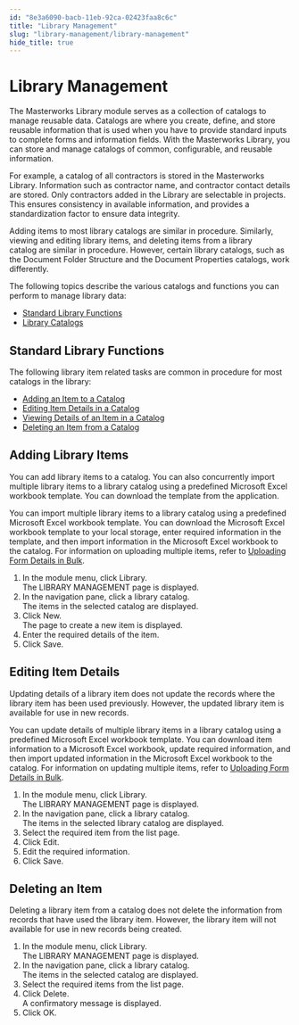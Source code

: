 ```yaml
---
id: "8e3a6090-bacb-11eb-92ca-02423faa8c6c"
title: "Library Management"
slug: "library-management/library-management"
hide_title: true
---
```


<a id="ariaid-title1"/>

# Library Management

<p xmlns="http://www.w3.org/1999/xhtml" className="shortdesc">
</p>

<p xmlns="http://www.w3.org/1999/xhtml" className="p">The <span className="ph">Masterworks</span> Library module serves as a collection of catalogs to manage reusable data. Catalogs are where you create, define, and store reusable information that is used when you have to provide standard inputs to complete forms and information fields. With the <span className="ph">Masterworks</span>     Library, you can store and manage catalogs of common, configurable, and reusable information.</p>

<p xmlns="http://www.w3.org/1999/xhtml" className="p">For example, a catalog of all contractors is stored in the <span className="ph">Masterworks</span> Library. Information such as contractor name, and contractor contact details are stored. Only contractors added in the Library are selectable in projects. This ensures consistency in available information, and provides a standardization factor to ensure data integrity.</p>

<p xmlns="http://www.w3.org/1999/xhtml" className="p">Adding items to most library catalogs are similar in procedure. Similarly, viewing and&nbsp;editing library items, and deleting items from a library catalog&nbsp;are similar in procedure. However, certain library catalogs, such as the Document Folder Structure and the Document Properties catalogs, work differently.&nbsp;</p>

<p xmlns="http://www.w3.org/1999/xhtml" className="p">The following topics describe the various catalogs and functions you can perform to manage library data:</p>

<ul xmlns="http://www.w3.org/1999/xhtml" className="ul"><li className="li"><a className="xref" href="#concept-3616">Standard Library Functions</a></li><li className="li"><a className="xref" href="#">Library Catalogs</a></li></ul>


<a id="ariaid-title2"/>

## Standard Library Functions

<p xmlns="http://www.w3.org/1999/xhtml" className="shortdesc">
</p>

<p xmlns="http://www.w3.org/1999/xhtml" className="p">The following library item related tasks are common in procedure for most catalogs in the library:</p>

<ul xmlns="http://www.w3.org/1999/xhtml" className="ul"><li className="li"><a className="xref" href="/library-management/library-management#task-7919">Adding an Item to a Catalog</a></li><li className="li"><a className="xref" href="/library-management/library-management#task-5551">Editing Item Details in a Catalog</a></li><li className="li"><a className="xref" href="#">Viewing Details of an Item in a Catalog</a></li><li className="li"><a className="xref" href="/library-management/library-management#task-2355">Deleting an Item from a Catalog</a></li></ul>


<a id="ariaid-title3"/>

## Adding Library Items

<p xmlns="http://www.w3.org/1999/xhtml" className="shortdesc">
</p>

<section xmlns="http://www.w3.org/1999/xhtml" className="section context"><p className="p">You can add library items to a catalog. You can also concurrently import multiple library items to a library catalog using a predefined Microsoft Excel workbook template. You can download the template from the application.</p><p className="p">You can import multiple library items to a library catalog using a predefined Microsoft Excel workbook template. You can download the Microsoft&nbsp;Excel workbook template to your local storage, enter required information in the template, and then import information in the&nbsp;Microsoft Excel workbook to the catalog.&nbsp;For information on uploading multiple items, refer to&nbsp;<a className="xref j-external-link" href="http://../../Common_Application_Features/Standard_Form_Functions/UpldFrmDetBlk.dita">Uploading Form Details in Bulk</a>.</p></section>

<ol xmlns="http://www.w3.org/1999/xhtml" className="ol steps"><li className="li step stepexpand"><span className="ph cmd">In the module menu, click <span className="ph uicontrol">Library</span>.</span><div className="itemgroup info">The <span className="ph uicontrol">LIBRARY MANAGEMENT</span> page is displayed.</div></li><li className="li step stepexpand"><span className="ph cmd">In the navigation pane, click a library catalog.</span><div className="itemgroup info">The items in the selected catalog are displayed.</div></li><li className="li step stepexpand"><span className="ph cmd">Click <span className="ph uicontrol">New</span>.</span><div className="itemgroup info">The page to create a new item is displayed.</div></li><li className="li step stepexpand"><span className="ph cmd">Enter the required details of the item.</span></li><li className="li step stepexpand"><span className="ph cmd">Click <span className="ph uicontrol">Save</span>.</span></li></ol>

<section xmlns="http://www.w3.org/1999/xhtml" className="section result">
</section>


<a id="ariaid-title4"/>

## Editing Item Details

<p xmlns="http://www.w3.org/1999/xhtml" className="shortdesc">
</p>

<section xmlns="http://www.w3.org/1999/xhtml" className="section context">Updating details of a library item does not update the records where the library item has been used previously. However, the updated library&nbsp;item is available for use in new records.<p className="p">You can update details of multiple library items in a library catalog using a predefined Microsoft Excel workbook template. You can download item information to a Microsoft&nbsp;Excel workbook, update required information,&nbsp;and then import updated information in the&nbsp;Microsoft Excel workbook to the catalog.&nbsp;For information on updating multiple items, refer to&nbsp;<a className="xref j-external-link" href="http://../../Common_Application_Features/Standard_Form_Functions/UpldFrmDetBlk.dita">Uploading Form Details in Bulk</a>.</p></section>

<ol xmlns="http://www.w3.org/1999/xhtml" className="ol steps"><li className="li step stepexpand"><span className="ph cmd">In the module menu, click <span className="ph uicontrol">Library</span>.</span><div className="itemgroup info">The <span className="ph uicontrol">LIBRARY MANAGEMENT</span> page is displayed.</div></li><li className="li step stepexpand"><span className="ph cmd">In the navigation pane, click a library catalog.</span><div className="itemgroup info">The items in the selected library catalog are displayed.</div></li><li className="li step stepexpand"><span className="ph cmd">Select the required item from the list page.</span></li><li className="li step stepexpand"><span className="ph cmd">Click <span className="ph uicontrol">Edit</span>.</span></li><li className="li step stepexpand"><span className="ph cmd">Edit the required information.</span></li><li className="li step stepexpand"><span className="ph cmd">Click <span className="ph uicontrol">Save</span>.&nbsp;</span></li></ol>

<section xmlns="http://www.w3.org/1999/xhtml" className="section result">
</section>


<a id="ariaid-title5"/>

## Deleting an Item

<p xmlns="http://www.w3.org/1999/xhtml" className="shortdesc">
</p>

<section xmlns="http://www.w3.org/1999/xhtml" className="section context">Deleting a library item from a catalog does not delete the information from records that have used the library item. However, the library item will not available for use in new records being created.</section>

<ol xmlns="http://www.w3.org/1999/xhtml" className="ol steps"><li className="li step stepexpand"><span className="ph cmd">In the module menu, click <span className="ph uicontrol">Library</span>.</span><div className="itemgroup info">The <span className="ph uicontrol">LIBRARY MANAGEMENT</span> page is displayed.</div></li><li className="li step stepexpand"><span className="ph cmd">In the navigation pane, click a library catalog.</span><div className="itemgroup info">The items in the selected catalog are displayed.</div></li><li className="li step stepexpand"><span className="ph cmd">Select the required items from the list page.</span></li><li className="li step stepexpand"><span className="ph cmd">Click <span className="ph uicontrol">Delete</span>.</span><div className="itemgroup info">A confirmatory message is displayed.</div></li><li className="li step stepexpand"><span className="ph cmd">Click <span className="ph uicontrol">OK</span>.&nbsp;</span></li></ol>

<section xmlns="http://www.w3.org/1999/xhtml" className="section result">
</section>

